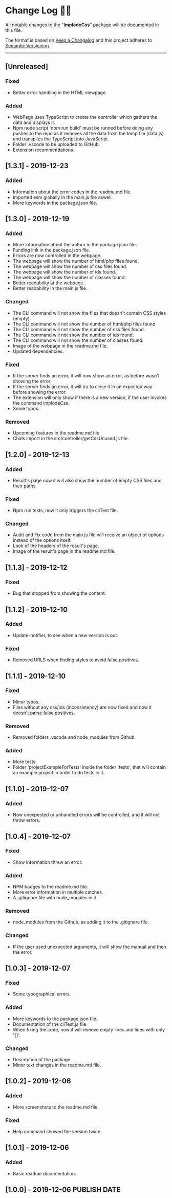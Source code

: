 <!-- markdownlint-disable MD024-->
# **Change Log** 📜📝

All notable changes to the "**ImplodeCss**" package will be documented in this file.

The format is based on [Keep a Changelog](https://keepachangelog.com/en/1.0.0/) and this project adheres to [Semantic Versioning](https://semver.org/spec/v2.0.0.html).

---

## [Unreleased]

### Fixed

* Better error handling in the HTML viewpage.

### Added

* WebPage uses TypeScript to create the controller which gathers the data and displays it.
* Npm node script 'npm run build' must be runned before doing any pushes to the repo as it removes all the data from the temp file (data.js) and transpiles the TypeScript into JavaScript.
* Folder .vscode to be uploaded to GitHub.
* Extension recommendations.

## [**1.3.1**] - 2019-12-23

### Added

* Information about the error codes in the readme.md file.
* Imported esm globally in the main.js file aswell.
* More keywords in the package.json file.

## [**1.3.0**] - 2019-12-19

### Added

* More information about the author in the package.json file.
* Funding link in the package.json file.
* Errors are now controlled in the webpage.
* The webpage will show the number of html/php files found.
* The webpage will show the number of css files found.
* The webpage will show the number of ids found.
* The webpage will show the number of classes found.
* Better readability at the webpage.
* Better readability in the main.js file.

### Changed

* The CLI command will not show the files that doesn't contain CSS styles (empty).
* The CLI command will not show the number of html/php files found.
* The CLI command will not show the number of css files found.
* The CLI command will not show the number of ids found.
* The CLI command will not show the number of classes found.
* Image of the webpage in the readme.md file.
* Updated dependencies.

### Fixed

* If the server finds an error, it will now show an error, as before wasn't showing the error.
* If the server finds an error, it will try to close it in an expected way before showing the error.
* The extension will only show if there is a new version, if the user invokes the command implodeCss.
* Some typos.

### Removed

* Upcoming features in the readme.md file.
* Chalk import in the src/controller/getCssUnused.js file.

## [**1.2.0**] - 2019-12-13

### Added

* Result's page now it will also show the number of empty CSS files and their paths.

### Fixed

* Npm run tests, now it only triggers the cliTest file.

### Changed

* Audit and Fix code from the main.js file will receive an object of options instead of the options itself.
* Look of the headers of the result's page.
* Image of the result's page in the readme.md file.

## [**1.1.3**] - 2019-12-12

### Fixed

* Bug that stopped from showing the content.

## [**1.1.2**] - 2019-12-10

### Added

* Update-notifier, to see when a new version is out.

### Fixed

* Removed URLS when finding styles to avoid false positives.

## [**1.1.1**] - 2019-12-10

### Fixed

* Minor typos.
* Files without any css/ids (inconsistency) are now fixed and now it doesn't parse false positives.

### Removed

* Removed folders .vscode and node_modules from Github.

### Added

* More tests.
* Folder 'projectExampleForTests' inside the folder 'tests', that will contain an example project in order to do tests in it.

## [**1.1.0**] - 2019-12-07

### Added

* Now unexpected or unhandled errors will be controlled, and it will not throw errors.

## [**1.0.4**] - 2019-12-07

### Fixed

* Show information threw an error.

### Added

* NPM badges to the readme.md file.
* More error information in multiple catches.
* A .gitignore file with node_modules in it.

### Removed

* node_modules from the Github, as adding it to the .gitignore file.

### Changed

* If the user used unexpected arguments, it will show the manual and then the error.

## [**1.0.3**] - 2019-12-07

### Fixed

* Some typographical errors.

### Added

* More keywords to the package.json file.
* Documentation of the cliTest.js file.
* When fixing the code, now it will remove empty lines and lines with only '{}'.

### Changed

* Description of the package.
* Minor text changes in the readme.md file.

## [**1.0.2**] - 2019-12-06

### Added

* More screenshots to the readme.md file.

### Fixed

* Help command showed the version twice.

## [**1.0.1**] - 2019-12-06

### Added

* Basic readme documentation.

## [**1.0.0**] - 2019-12-06 **PUBLISH DATE**
